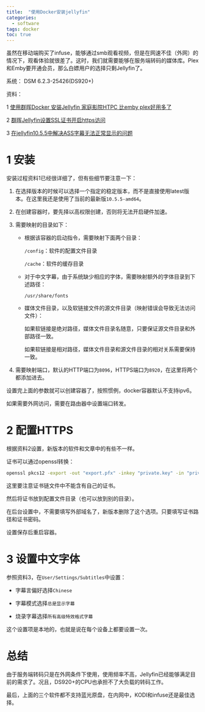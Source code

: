 ```yaml
---
title:  "使用Docker安装jellyfin"
categories:
  - software
tags: docker
toc: true
---
```


虽然在移动端购买了infuse，能够通过smb观看视频，但是在网速不佳（外网）的情况下，观看体验就很差了。这时，我们就需要能够在服务端转码的媒体库。Plex和Emby要开通会员，那么白嫖用户的选择只剩Jellyfin了。

系统： DSM 6.2.3-25426(DS920+)

资料：

1 [使用群晖Docker 安装Jellyfin 家庭影院HTPC 比emby plex好用多了](https://post.smzdm.com/p/a6lnxg3g/)

2 [群晖Jellyfin设置SSL证书开启https访问](https://www.izcv.com/2235.html)

3 [在jellyfin10.5.5中解决ASS字幕无法正常显示的问题](https://post.smzdm.com/p/aoo89e76/)



# 1 安装

安装过程资料1已经很详细了，但有些细节要注意一下：

1. 在选择版本的时候可以选择一个指定的稳定版本，而不是直接使用latest版本。在这里我还是使用了当前的最新版`10.5.5-amd64`。

2. 在创建容器时，要先择以高权限创建，否则将无法开启硬件加速。

3. 需要映射的目录如下：

   * 根据该容器的启动指令，需要映射下面两个目录：

     `/config`：软件的配置文件目录

     `/cache`：软件的缓存目录

   * 对于中文字幕，由于系统缺少相应的字体，需要映射额外的字体目录到下述路径：

     `/usr/share/fonts`

   * 媒体文件目录，以及软链接文件的源文件目录（映射错误会导致无法访问文件）：

     如果软链接是绝对路径，媒体文件目录名随意，只要保证源文件目录和外部路径一致。

     如果软链接是相对路径，媒体文件目录和源文件目录的相对关系需要保持一致。

4. 需要映射端口，默认的HTTP端口为`8096`，HTTPS端口为`8920`，在这里将两个都添加进去。

设置完上面的参数就可以创建容器了，按照惯例，docker容器默认不支持ipv6。

如果需要外网访问，需要在路由器中设置端口转发。



# 2 配置HTTPS

根据资料2设置，新版本的软件和文章中的有些不一样。

证书可以通过openssl转换：

```bash
openssl pkcs12 -export -out "export.pfx" -inkey "private.key" -in "private.cer" -certfile fullchain.cer
```

这里要注意证书链文件中不能含有自己的证书。

然后将证书放到配置文件目录（也可以放到别的目录）。

在后台设置中，不需要填写外部域名了，新版本删除了这个选项。只要填写证书路径和证书密码。

设置保存后重启容器。



# 3 设置中文字体

参照资料3，在`User/Settings/Subtitles`中设置：

* 字幕言偏好选择`Chinese`

* 字幕模式选择`总是显示字幕`

* 烧录字幕选择`所有高级特效格式字幕`

这个设置项是本地的，也就是说在每个设备上都要设置一次。



# 总结

由于服务端转码只是在外网条件下使用，使用频率不高，Jellyfin已经能够满足目前的需求了。况且，DS920+的CPU也承担不了大负载的转码工作。

最后，上面的三个软件都不支持蓝光原盘，在内网中，KODI和infuse还是最佳选择。

